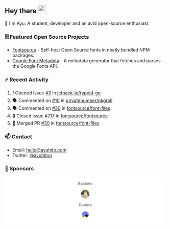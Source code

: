 ## Hey there <img src="https://media.giphy.com/media/hvRJCLFzcasrR4ia7z/giphy.gif" width="25" height="25">

📝 I'm Ayu. A student, developer and an avid open-source enthusiast.

### 🗄 Featured Open Source Projects

- [Fontsource](https://github.com/fontsource/fontsource) - Self-host Open Source fonts in neatly bundled NPM packages.
- [Google Font Metadata](https://github.com/fontsource/google-font-metadata) - A metadata generator that fetches and parses the Google Fonts API.

### ⚡ Recent Activity

<!--START_SECTION:activity-->

1. ❗ Opened issue [#3](https://github.com/jetpack-io/typeid-go/issues/3) in [jetpack-io/typeid-go](https://github.com/jetpack-io/typeid-go)
2. 🗣 Commented on [#10](https://github.com/privatenumber/pkgroll/issues/10) in [privatenumber/pkgroll](https://github.com/privatenumber/pkgroll)
3. 🗣 Commented on [#30](https://github.com/fontsource/font-files/issues/30) in [fontsource/font-files](https://github.com/fontsource/font-files)
4. 🔒 Closed issue [#717](https://github.com/fontsource/fontsource/issues/717) in [fontsource/fontsource](https://github.com/fontsource/fontsource)
5. 🎉 Merged PR [#30](https://github.com/fontsource/font-files/pull/30) in [fontsource/font-files](https://github.com/fontsource/font-files)
<!--END_SECTION:activity-->

### 📫 Contact

- Email: hello@ayuhito.com
- Twitter: [@ayuhitoo](https://twitter.com/ayuhitoo)

### :sparkling_heart: Sponsors

<p align="center">
  <a href="https://cdn.jsdelivr.net/gh/ayuhito/ayuhito/sponsors.svg">
    <img src='https://raw.githubusercontent.com/ayuhito/ayuhito/master/sponsors.svg'/>
  </a>
</p>
